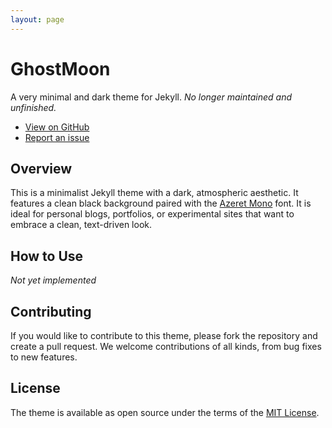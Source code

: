 ```yaml
---
layout: page
---
```


# GhostMoon
A very minimal and dark theme for Jekyll. *No longer maintained and unfinished.*

- [View on GitHub](https://github.com/borfei/ghostmoon)
- [Report an issue](https://github.com/borfei/ghostmoon/issues/new)

## Overview
This is a minimalist Jekyll theme with a dark, atmospheric aesthetic.
It features a clean black background paired with the [Azeret Mono](https://fonts.google.com/specimen/Azeret+Mono) font. It is ideal for personal blogs, portfolios, or experimental sites that want to embrace a clean, text-driven look.

## How to Use
*Not yet implemented*

## Contributing
If you would like to contribute to this theme, please fork the repository and create a pull request. We welcome contributions of all kinds, from bug fixes to new features.

## License
The theme is available as open source under the terms of the [MIT License](https://opensource.org/licenses/MIT).
